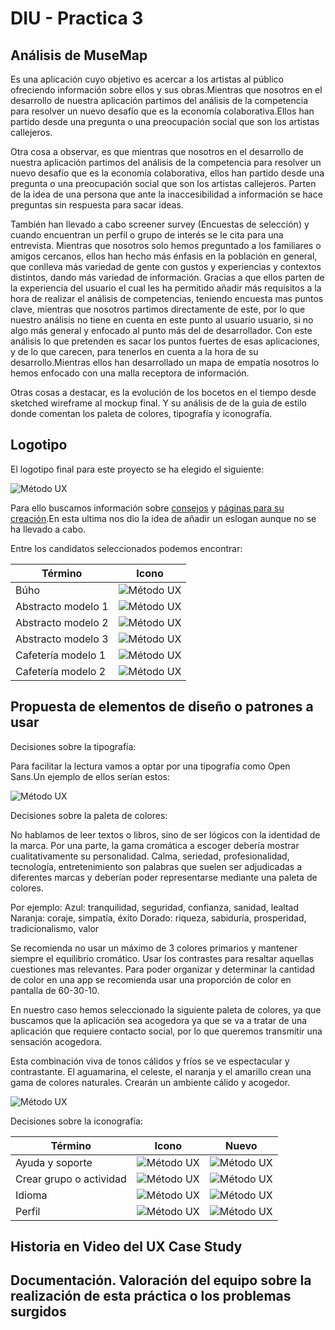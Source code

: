 # DIU - Practica 3

## Análisis de MuseMap  

Es una aplicación cuyo objetivo es acercar a los artistas al público ofreciendo información sobre ellos y sus obras.Mientras que nosotros en el desarrollo de nuestra aplicación partimos del análisis de la competencia para resolver  un nuevo desafío que es la economía colaborativa.Ellos han partido desde una pregunta o una preocupación social que son los artistas callejeros.

Otra cosa a observar, es que mientras que nosotros en el desarrollo de nuestra aplicación partimos del análisis de la competencia para resolver  un nuevo desafío que es la economía colaborativa, ellos han partido desde una pregunta o una preocupación social que son los artistas callejeros. Parten de la idea de una persona que ante la inaccesibilidad a información se hace preguntas sin respuesta para sacar ideas.

También han llevado a cabo screener survey (Encuestas de selección) y cuando encuentran un perfil o grupo de interés se le cita para una entrevista. Mientras que nosotros solo hemos preguntado a los familiares o amigos cercanos, ellos han hecho más énfasis en la población en general, que conlleva más variedad de gente con gustos y experiencias y contextos distintos, dando más variedad de información.
Gracias a que ellos parten de la experiencia del usuario el cual les ha permitido añadir más requisitos a la hora de realizar el análisis de competencias, teniendo encuesta mas puntos clave, mientras que nosotros partimos directamente de este, por lo que nuestro análisis no tiene en cuenta en este punto al usuario usuario, si no algo más general y enfocado al punto más del de desarrollador. Con este análisis lo que pretenden es sacar los puntos fuertes de esas aplicaciones, y de lo que carecen, para tenerlos en cuenta a la hora de su desarrollo.Mientras ellos han desarrollado un mapa de empatía nosotros lo hemos enfocado con una malla receptora de información.

Otras cosas a destacar, es la evolución de los bocetos en el tiempo desde sketched wireframe  al mockup final. Y su análisis de de la guia de estilo donde comentan los paleta  de colores, tipografía y iconografía.



## Logotipo

El logotipo final para este proyecto se ha elegido el siguiente:

![Método UX](img/fotologo.png)

Para ello buscamos información sobre [consejos](https://www.arturogarcia.com/consejos-para-disenar-un-logotipo/)  y [páginas para su creación](https://www.tailorbrands.com/es/logo-maker).En esta ultima nos dio la idea de añadir un eslogan aunque no se ha llevado a cabo.

Entre los candidatos seleccionados podemos encontrar:

Término  | Icono                          |
| ------------- | -------        |
|  Búho  | ![Método UX](img/fotologo.png) |
|  Abstracto modelo 1 | ![Método UX](img/logotipo2.png) |
|  Abstracto modelo 2 | ![Método UX](img/logotipo3.png) |
|  Abstracto modelo 3  | ![Método UX](img/logotipo4.png) |
|  Cafetería modelo 1  | ![Método UX](img/logotipo5.png) |
|  Cafetería modelo 2   | ![Método UX](img/logotipo6.png) |



## Propuesta de elementos de diseño o patrones a usar

Decisiones sobre la tipografía:

Para facilitar la lectura vamos a optar por una tipografía como Open Sans.Un ejemplo de ellos serían estos:

![Método UX](img/open.png)

Decisiones sobre la paleta de colores:

No hablamos de leer textos o libros, sino de ser lógicos con la identidad de la marca. Por una parte, la gama cromática a escoger debería mostrar cualitativamente su personalidad. Calma, seriedad, profesionalidad, tecnología, entretenimiento son palabras que suelen ser adjudicadas a diferentes marcas y deberían poder representarse mediante una paleta de colores.

Por ejemplo:
Azul: tranquilidad, seguridad, confianza, sanidad, lealtad
Naranja: coraje, simpatía, éxito
Dorado: riqueza, sabiduría, prosperidad, tradicionalismo, valor

Se recomienda no usar un máximo de 3 colores primarios y mantener siempre el equilibrio cromático.
Usar los contrastes para resaltar aquellas cuestiones mas relevantes.
Para poder organizar y determinar la cantidad de color en una app se recomienda usar una proporción de color en pantalla de 60-30-10.

En nuestro caso hemos seleccionado la siguiente paleta de colores, ya que buscamos que la aplicación sea acogedora ya que se va a tratar de una aplicación que requiere contacto social, por lo que queremos transmitir una sensación acogedora.

Esta combinación viva de tonos cálidos y fríos se ve espectacular y contrastante.
El aguamarina, el celeste, el naranja y el amarillo crean una gama de colores naturales.
Crearán un ambiente cálido y acogedor.

![Método UX](img/paleta.png)

Decisiones sobre la iconografía:

Término | Icono | Nuevo
| ------------- | ------- | ------- |
|  Ayuda y soporte  | ![Método UX](img/foto_37.png) | ![Método UX](img/fotonueva1.png) |
|  Crear grupo o actividad  | ![Método UX](img/foto_19.png) | ![Método UX](img/fotonueva4.png)  |
|  Idioma  | ![Método UX](img/foto_33.png) | ![Método UX](img/fotonueva3.png)  |
|  Perfil   | ![Método UX](img/foto_1.png) | ![Método UX](img/fotonueva2.png)  |



## Historia en Video del UX Case Study


## Documentación. Valoración del equipo sobre la realización de esta práctica o los problemas surgidos
